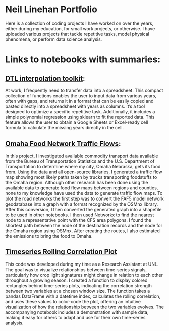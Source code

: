 # Neil Linehan Portfolio
Here is a collection of coding projects I have worked on over the years, either during my education, for small work projects, or otherwise. I have uploaded various projects that tackle repetitive tasks, model physical phenomena, or perform data science analysis.

# Links to notebooks with summaries:
## [DTL interpolation toolkit](https://github.com/neillinehan/NeilLinehanPortfolio/blob/main/dtl_data_interpolation_toolkit.ipynb):
At work, I frequently need to transfer data into a spreadsheet. This compact collection of functions enables the user to input data from various years, often with gaps, and returns it in a format that can be easily copied and pasted directly into a spreadsheet with years as columns. It’s a tool designed to optimize a specific repetitive task. Additionally, it includes a simple polynomial regression using sklearn to fit the reported data. This feature allows the user to obtain a Google Sheets or Excel-ready cell formula to calculate the missing years directly in the cell.

## [Omaha Food Network Traffic Flows](https://github.com/neillinehan/NeilLinehanPortfolio/blob/main/omaha_food_county_network.ipynb):
In this project, I investigated available commodity transport data available from the Bureau of Transportation Statistics and the U.S. Department of Transportation to determine where my city, Omaha Nebraska, gets its food from. Using the data and all open-source libraries, I generated a traffic flow map showing most likely paths taken by trucks transporting foodstuffs to the Omaha region. Although other research has been done using the available data to generate food flow maps between regions and counties, none to my knowledge have used the data to generate traffic flow maps. To plot the road networks the first step was to convert the FAF5 model network geodatabase into a graph with a format recognized by the OSMnx library. After this conversion, I then converted the generated graph into a shapefile to be used in other notebooks. I then used Networkx to find the nearest node to a representative point with the CFS area polygons. I found the shortest path between the node of the destination records and the node for the Omaha region using OSMnx. After creating the routes, I also estimated the emissions to bring the food to Omaha.

## [Timeseries Rolling Correlation Plot](https://github.com/neillinehan/NeilLinehanPortfolio/blob/main/rolling_correlation.ipynb)
This code was developed during my time as a Research Assistant at UNL. The goal was to visualize relationships between time-series signals, particularly how crop light signatures might change in relation to each other throughout a growing season. I created a function to display colored rectangles behind time-series plots, indicating the correlation strength between two variables at a chosen window size. The function takes a pandas DataFrame with a datetime index, calculates the rolling correlation, and uses these values to color-code the plot, offering an intuitive visualization of how the relationship between the two variables evolves. The accompanying notebook includes a demonstration with sample data, making it easy for others to adapt and use for their own time-series analysis.
